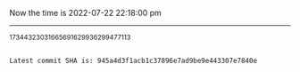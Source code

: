Now the time is 2022-07-22 22:18:00 pm

---

<small>17344323031665691629936299477113</small>

```txt

Latest commit SHA is: 945a4d3f1acb1c37896e7ad9be9e443307e7840e
```
